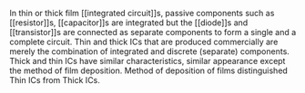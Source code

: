 In thin or thick film [[integrated circuit]]s, passive components such as [[resistor]]s, [[capacitor]]s are integrated but the [[diode]]s and [[transistor]]s are connected as separate components to form a single and a complete circuit. Thin and thick ICs that are produced commercially are merely the combination of integrated and discrete (separate) components. Thick and thin ICs have similar characteristics, similar appearance except the method of film deposition. Method of deposition of films distinguished Thin ICs from Thick ICs.